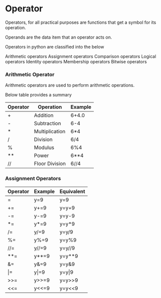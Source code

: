 # Operator

Operators, for all practical purposes are functions that get a symbol for its operation. 

Operands are the data item that an operator acts on.

Operators in python are classified into the below

Arithmetic operators
Assignment operators
Comparison operators
Logical operators
Identity operators
Membership operators
Bitwise operators

### Arithmetic Operator

Arithmetic operators are used to perform arithmetic operations. 

Below table provides a summary

| Operator  | Operation   | Example |                                  
| ------------- | ----------------|--------------|
| +             | Addition        | 6+4.0             |                                          
| -             | Subtraction     | 6-4             |                                           
| *             | Multiplication  | 6\*4              | 
| /             | Division        |  6/4            | 
| %             | Modulus         |   6%4           |  
| **            | Power           |   6\*\*4           |  
| //            | Floor Division  |    6//4          |  



### Assignment Operators


| Operator  | Example   | Equivalent |                                  
| ------------- | ----------------|--------------|
| =             | y=9      | y=9           |                                          
| +=            | y+=9     | y=y+9             |                                           
| -=           | y-=9  | y=y-9             | 
| \*=            | y\*=9        |  y=y\*9            | 
| /=            | y/=9         |   y=y/9           |  
| %=            | y%=9           | y=y%9           |  
| //=          | y//=9  |    y=y//9          |  
| \*\*=          | y\*\*=9  |    y=y\*\*9          |  
|&=              | y&=9                | y=y&9                 |
|\|=              | y\|=9                | y=y\|9                 |
|>>=             | y>>=9                | y=y>>9              |
|<<=             | y<<=9                | y=y<<9                 |

